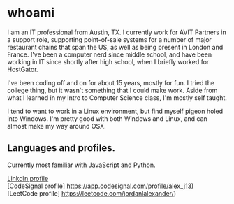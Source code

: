 # whoami

I am an IT professional from Austin, TX.  I currently work for AVIT Partners in a support role, supporting point-of-sale systems for a number of major restaurant chains that span the US, as well as being present in London and France.  I've been a computer nerd since middle school, and have been working in IT since shortly after high school, when I briefly worked for HostGator.

I've been coding off and on for about 15 years, mostly for fun.  I tried the college thing, but it wasn't something that I could make work.  Aside from what I learned in my Intro to Computer Science class, I'm mostly self taught.

I tend to want to work in a Linux environment, but find myself pigeon holed into Windows.  I'm pretty good with both Windows and Linux, and can almost make my way around OSX.

## Languages and profiles.

Currently most familiar with JavaScript and Python.  

[LinkdIn profile](https://www.linkedin.com/in/alexander-jordan-a6238131/)  
[CodeSignal profile] https://app.codesignal.com/profile/alex_j13)  
[LeetCode profile] https://leetcode.com/jordanlalexander/)  
